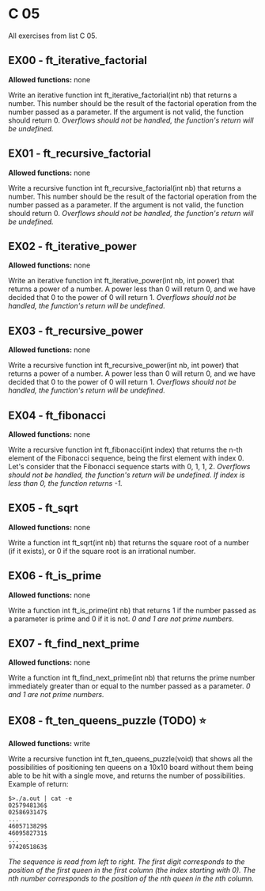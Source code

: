 # C 05
All exercises from list C 05.

## EX00 - ft_iterative_factorial
**Allowed functions:** none

Write an iterative function int	ft_iterative_factorial(int nb) that returns a number. This number should be the result of the factorial operation from the number passed as a parameter. If the argument is not valid, the function should return 0.
*Overflows should not be handled, the function's return will be undefined.*

## EX01 - ft_recursive_factorial
**Allowed functions:** none

Write a recursive function int	ft_recursive_factorial(int nb) that returns a number. This number should be the result of the factorial operation from the number passed as a parameter. If the argument is not valid, the function should return 0.
*Overflows should not be handled, the function's return will be undefined.*

## EX02 - ft_iterative_power
**Allowed functions:** none

Write an iterative function int	ft_iterative_power(int nb, int power) that returns a power of a number. A power less than 0 will return 0, and we have decided that 0 to the power of 0 will return 1.
*Overflows should not be handled, the function's return will be undefined.*

## EX03 - ft_recursive_power
**Allowed functions:** none

Write a recursive function int	ft_recursive_power(int nb, int power) that returns a power of a number. A power less than 0 will return 0, and we have decided that 0 to the power of 0 will return 1.
*Overflows should not be handled, the function's return will be undefined.*

## EX04 - ft_fibonacci
**Allowed functions:** none

Write a recursive function int	ft_fibonacci(int index) that returns the n-th element of the Fibonacci sequence, being the first element with index 0. Let's consider that the Fibonacci sequence starts with 0, 1, 1, 2.
*Overflows should not be handled, the function's return will be undefined. If index is less than 0, the function returns -1.*

## EX05 - ft_sqrt
**Allowed functions:** none

Write a function int	ft_sqrt(int nb) that returns the square root of a number (if it exists), or 0 if the square root is an irrational number.

## EX06 - ft_is_prime
**Allowed functions:** none

Write a function int	ft_is_prime(int nb) that returns 1 if the number passed as a parameter is prime and 0 if it is not.
*0 and 1 are not prime numbers.*

## EX07 - ft_find_next_prime
**Allowed functions:** none

Write a function int	ft_find_next_prime(int nb) that returns the prime number immediately greater than or equal to the number passed as a parameter.
*0 and 1 are not prime numbers.*

## EX08 - ft_ten_queens_puzzle (TODO) ⭐
**Allowed functions:** write

Write a recursive function int	ft_ten_queens_puzzle(void) that shows all the possibilities of positioning ten queens on a 10x10 board without them being able to be hit with a single move, and returns the number of possibilities. Example of return:

```
$>./a.out | cat -e
0257948136$
0258693147$
...
4605713829$
4609582731$
...
9742051863$
```

*The sequence is read from left to right. The first digit corresponds to the position of the first queen in the first column (the index starting with 0). The nth number corresponds to the position of the nth queen in the nth column.*